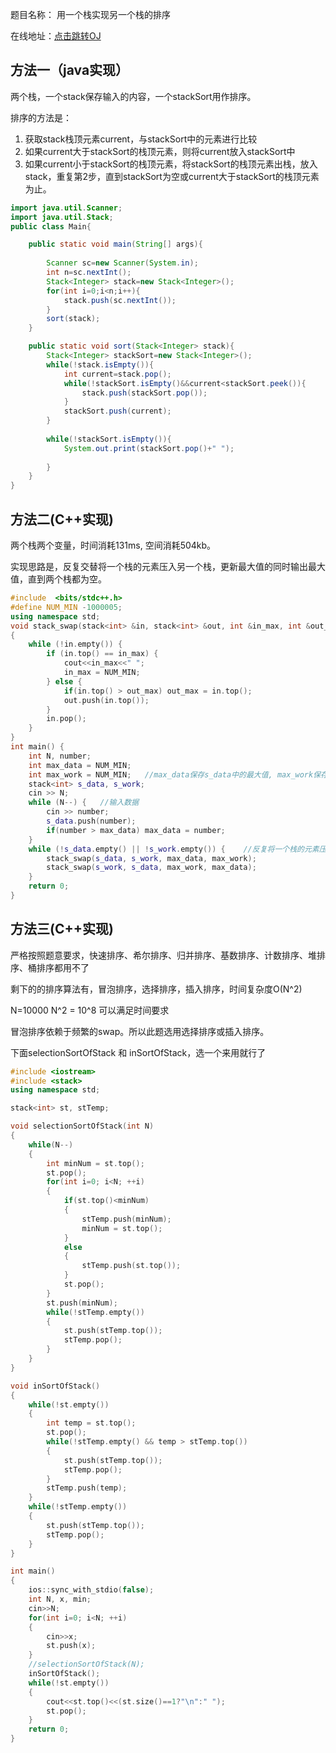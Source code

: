题目名称： 用一个栈实现另一个栈的排序

在线地址：[点击跳转OJ](https://www.nowcoder.com/practice/ff8cba64e7894c5582deafa54cca8ff2?tpId=101&tqId=33081&rp=1&ru=%2Fta%2Fprogrammer-code-interview-guide&qru=%2Fta%2Fprogrammer-code-interview-guide%2Fquestion-ranking&tab=answerKey)



## 方法一（java实现）

两个栈，一个stack保存输入的内容，一个stackSort用作排序。

排序的方法是：

1. 获取stack栈顶元素current，与stackSort中的元素进行比较
2. 如果current大于stackSort的栈顶元素，则将current放入stackSort中
3. 如果current小于stackSort的栈顶元素，将stackSort的栈顶元素出栈，放入stack，重复第2步，直到stackSort为空或current大于stackSort的栈顶元素为止。

```java
import java.util.Scanner;
import java.util.Stack;
public class Main{

	public static void main(String[] args){
	
		Scanner sc=new Scanner(System.in);
		int n=sc.nextInt();
		Stack<Integer> stack=new Stack<Integer>();
		for(int i=0;i<n;i++){
			stack.push(sc.nextInt());
		}
		sort(stack);
	}

	public static void sort(Stack<Integer> stack){
		Stack<Integer> stackSort=new Stack<Integer>();
		while(!stack.isEmpty()){
			int current=stack.pop();
			while(!stackSort.isEmpty()&&current<stackSort.peek()){
				stack.push(stackSort.pop());
			}
			stackSort.push(current);
		}
		
		while(!stackSort.isEmpty()){
			System.out.print(stackSort.pop()+" ");
			
		}
	}
}
```
## 方法二(C++实现)

两个栈两个变量，时间消耗131ms, 空间消耗504kb。

实现思路是，反复交替将一个栈的元素压入另一个栈，更新最大值的同时输出最大值，直到两个栈都为空。

```c++
#include  <bits/stdc++.h>
#define NUM_MIN -1000005;
using namespace std;
void stack_swap(stack<int> &in, stack<int> &out, int &in_max, int &out_max)
{
    while (!in.empty()) {
        if (in.top() == in_max) {
            cout<<in_max<<" ";
            in_max = NUM_MIN;
        } else {
            if(in.top() > out_max) out_max = in.top();
            out.push(in.top());
        }
        in.pop();
    }
}
int main() {
    int N, number;
    int max_data = NUM_MIN;
    int max_work = NUM_MIN;   //max_data保存s_data中的最大值, max_work保存s_work的最大值
    stack<int> s_data, s_work;
    cin >> N;
    while (N--) {   //输入数据
        cin >> number;
        s_data.push(number);
        if(number > max_data) max_data = number;
    }
    while (!s_data.empty() || !s_work.empty()) {    //反复将一个栈的元素压入另一个栈，同时更新最大值
        stack_swap(s_data, s_work, max_data, max_work);
        stack_swap(s_work, s_data, max_work, max_data);
    }
    return 0;
}
```

## 方法三(C++实现)

严格按照题意要求，快速排序、希尔排序、归并排序、基数排序、计数排序、堆排序、桶排序都用不了

剩下的的排序算法有，冒泡排序，选择排序，插入排序，时间复杂度O(N^2)

N=10000 N^2 = 10^8 可以满足时间要求

冒泡排序依赖于频繁的swap。所以此题选用选择排序或插入排序。

下面selectionSortOfStack 和 inSortOfStack，选一个来用就行了

```c++
#include <iostream>
#include <stack>
using namespace std;

stack<int> st, stTemp;

void selectionSortOfStack(int N)
{
    while(N--)
    {
        int minNum = st.top();
        st.pop();
        for(int i=0; i<N; ++i)
        {
            if(st.top()<minNum)
            {
                stTemp.push(minNum);
                minNum = st.top();
            }
            else
            {
                stTemp.push(st.top());
            }
            st.pop();
        }
        st.push(minNum);
        while(!stTemp.empty())
        {
            st.push(stTemp.top());
            stTemp.pop();
        }
    }
}

void inSortOfStack()
{
    while(!st.empty())
    {
        int temp = st.top();
        st.pop();
        while(!stTemp.empty() && temp > stTemp.top())
        {
            st.push(stTemp.top());
            stTemp.pop();
        }
        stTemp.push(temp);
    }
    while(!stTemp.empty())
    {
        st.push(stTemp.top());
        stTemp.pop();
    }
}

int main()
{
    ios::sync_with_stdio(false);
    int N, x, min;
    cin>>N;
    for(int i=0; i<N; ++i)
    {
        cin>>x;
        st.push(x);
    }
    //selectionSortOfStack(N);
    inSortOfStack();
    while(!st.empty())
    {
        cout<<st.top()<<(st.size()==1?"\n":" ");
        st.pop();
    }
    return 0;
}
```


